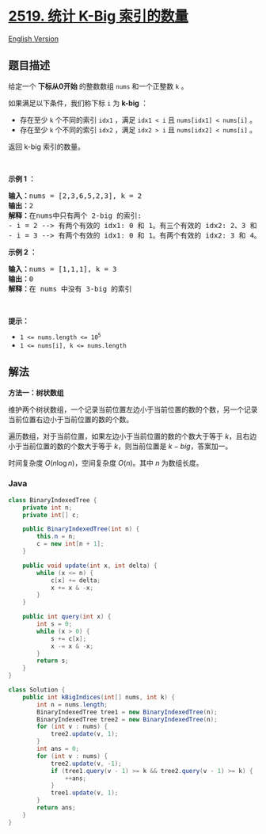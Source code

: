 # [2519. 统计 K-Big 索引的数量](https://leetcode.cn/problems/count-the-number-of-k-big-indices)

[English Version](/solution/2500-2599/2519.Count%20the%20Number%20of%20K-Big%20Indices/README_EN.md)

## 题目描述

<p>给定一个 <strong>下标从0开始</strong> 的整数数组 <code>nums</code> 和一个正整数 <code>k</code> 。</p>

<p>如果满足以下条件，我们称下标 <code>i</code> 为 <strong>k-big</strong> ：</p>

<ul>
	<li>存在至少 <code>k</code> 个不同的索引 <code>idx1</code> ，满足 <code>idx1 &lt; i</code> 且 <code>nums[idx1] &lt; nums[i]</code> 。</li>
	<li>存在至少 <code>k</code> 个不同的索引 <code>idx2</code> ，满足 <code>idx2 &gt; i</code> 且 <code>nums[idx2] &lt; nums[i]</code> 。</li>
</ul>

<p>返回 k-big 索引的数量。</p>

<p>&nbsp;</p>

<p><strong class="example">示例 1 ：</strong></p>

<pre>
<b>输入：</b>nums = [2,3,6,5,2,3], k = 2
<b>输出：</b>2
<b>解释：</b>在nums中只有两个 2-big 的索引:
- i = 2 --&gt; 有两个有效的 idx1: 0 和 1。有三个有效的 idx2: 2、3 和 4。
- i = 3 --&gt; 有两个有效的 idx1: 0 和 1。有两个有效的 idx2: 3 和 4。</pre>

<p><strong class="example">示例 2 ：</strong></p>

<pre>
<b>输入：</b>nums = [1,1,1], k = 3
<b>输出：</b>0
<b>解释：</b>在 nums 中没有 3-big 的索引
</pre>

<p>&nbsp;</p>

<p><strong>提示：</strong></p>

<ul>
	<li><code>1 &lt;= nums.length &lt;= 10<sup>5</sup></code></li>
	<li><code>1 &lt;= nums[i], k &lt;= nums.length</code></li>
</ul>

## 解法

**方法一：树状数组**

维护两个树状数组，一个记录当前位置左边小于当前位置的数的个数，另一个记录当前位置右边小于当前位置的数的个数。

遍历数组，对于当前位置，如果左边小于当前位置的数的个数大于等于 $k$，且右边小于当前位置的数的个数大于等于 $k$，则当前位置是 $k-big$，答案加一。

时间复杂度 $O(n\log n)$，空间复杂度 $O(n)$。其中 $n$ 为数组长度。

### **Java**

```java
class BinaryIndexedTree {
    private int n;
    private int[] c;

    public BinaryIndexedTree(int n) {
        this.n = n;
        c = new int[n + 1];
    }

    public void update(int x, int delta) {
        while (x <= n) {
            c[x] += delta;
            x += x & -x;
        }
    }

    public int query(int x) {
        int s = 0;
        while (x > 0) {
            s += c[x];
            x -= x & -x;
        }
        return s;
    }
}

class Solution {
    public int kBigIndices(int[] nums, int k) {
        int n = nums.length;
        BinaryIndexedTree tree1 = new BinaryIndexedTree(n);
        BinaryIndexedTree tree2 = new BinaryIndexedTree(n);
        for (int v : nums) {
            tree2.update(v, 1);
        }
        int ans = 0;
        for (int v : nums) {
            tree2.update(v, -1);
            if (tree1.query(v - 1) >= k && tree2.query(v - 1) >= k) {
                ++ans;
            }
            tree1.update(v, 1);
        }
        return ans;
    }
}
```
